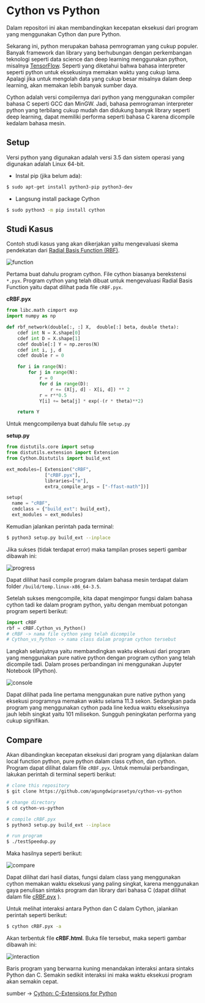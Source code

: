 # Cython vs Python

Dalam repositori ini akan membandingkan kecepatan eksekusi dari program yang menggunakan Cython dan pure Python.

Sekarang ini, python merupakan bahasa pemrograman yang cukup populer. Banyak framework dan library yang berhubungan dengan perkembangan teknologi seperti data science dan deep learning menggunakan python, misalnya [TensorFlow](https://www.tensorflow.org/). Seperti yang diketahui bahwa bahasa interpreter seperti python untuk eksekusinya memakan waktu yang cukup lama. Apalagi jika untuk mengolah data yang cukup besar misalnya dalam deep learning, akan memakan lebih banyak sumber daya.

Cython adalah versi compilernya dari python yang menggunakan compiler bahasa C seperti GCC dan MinGW. Jadi, bahasa pemrograman interpreter python yang terbilang cukup mudah dan didukung banyak library seperti deep learning, dapat memiliki performa seperti bahasa C karena dicompile kedalam bahasa mesin.


## Setup
Versi python yang digunakan adalah versi 3.5 dan sistem operasi yang digunakan adalah Linux 64-bit.

- Instal pip (jika belum ada):
```sh
$ sudo apt-get install python3-pip python3-dev
```
- Langsung install package Cython
```sh
$ sudo python3 -m pip install cython
```

## Studi Kasus
Contoh studi kasus yang akan dikerjakan yaitu mengevaluasi skema pendekatan dari [Radial Basis Function (RBF)](http://en.wikipedia.org/wiki/Radial_basis_function). 

![function](https://github.com/agungdwiprasetyo/cython-vs-python/raw/master/pic/rbf.png)

Pertama buat dahulu program cython. File cython biasanya berekstensi ```*.pyx```. Program cython yang telah dibuat untuk mengevaluasi Radial Basis Function yaitu dapat dilihat pada file ```cRBF.pyx```. 

**cRBF.pyx**
```python
from libc.math cimport exp 
import numpy as np

def rbf_network(double[:, :] X,  double[:] beta, double theta):
    cdef int N = X.shape[0]
    cdef int D = X.shape[1]
    cdef double[:] Y = np.zeros(N)
    cdef int i, j, d
    cdef double r = 0

    for i in range(N):
        for j in range(N):
            r = 0
            for d in range(D):
                r += (X[j, d] - X[i, d]) ** 2
            r = r**0.5
            Y[i] += beta[j] * exp(-(r * theta)**2)

    return Y
```

Untuk mengcompilenya buat dahulu file ```setup.py``` 

**setup.py**
```python
from distutils.core import setup
from distutils.extension import Extension
from Cython.Distutils import build_ext

ext_modules=[ Extension("cRBF",
              ["cRBF.pyx"],
              libraries=["m"],
              extra_compile_args = ["-ffast-math"])]

setup(
  name = "cRBF",
  cmdclass = {"build_ext": build_ext},
  ext_modules = ext_modules)
```

Kemudian jalankan perintah pada terminal:
```sh
$ python3 setup.py build_ext --inplace
```
Jika sukses (tidak terdapat error) maka tampilan proses seperti gambar dibawah ini:

![progress](https://github.com/agungdwiprasetyo/cython-vs-python/raw/master/pic/processbuild.png)

Dapat dilihat hasil compile program dalam bahasa mesin terdapat dalam folder ```/build/temp.linux-x86_64-3.5```.

Setelah sukses mengcompile, kita dapat mengimpor fungsi dalam bahasa cython tadi ke dalam program python, yaitu dengan membuat potongan program seperti berikut:
```python
import cRBF
rbf = cRBF.Cython_vs_Python()
# cRBF -> nama file cython yang telah dicompile
# Cython_vs_Python -> nama class dalam program cython tersebut
```

Langkah selanjutnya yaitu membandingkan waktu eksekusi dari program yang menggunakan pure native python dengan program cython yang telah dicompile tadi. Dalam proses perbandingan ini menggunakan Jupyter Notebook (IPython). 

![console](https://github.com/agungdwiprasetyo/cython-vs-python/raw/master/pic/console.png)

Dapat dilihat pada line pertama menggunakan pure native python yang eksekusi programnya memakan waktu selama 11.3 sekon. Sedangkan pada program yang menggunakan cython pada line kedua waktu eksekusinya jauh lebih singkat yaitu 101 milisekon. Sungguh peningkatan performa yang cukup signifikan.

## Compare
Akan dibandingkan kecepatan eksekusi dari program yang dijalankan dalam local function python, pure python dalam class cython, dan cython. Program dapat dilihat dalam file ```cRBF.pyx```. Untuk memulai perbandingan, lakukan perintah di terminal seperti berikut:
```sh
# clone this repository
$ git clone https://github.com/agungdwiprasetyo/cython-vs-python

# change directory
$ cd cython-vs-python

# compile cRBF.pyx
$ python3 setup.py build_ext --inplace

# run program
$ ./testSpeedup.py
```

Maka hasilnya seperti berikut:

![compare](https://github.com/agungdwiprasetyo/cython-vs-python/raw/master/pic/compare.png)

Dapat dilihat dari hasil diatas, fungsi dalam class yang menggunakan cython memakan waktu eksekusi yang paling singkat, karena menggunakan gaya penulisan sintaks program dan library dari bahasa C (dapat dilihat dalam file [cRBF.pyx](https://github.com/agungdwiprasetyo/cython-vs-python/blob/master/cRBF.pyx) ).

Untuk melihat interaksi antara Python dan C dalam Cython, jalankan perintah seperti berikut:
```sh
$ cython cRBF.pyx -a
```
Akan terbentuk file **cRBF.html**. Buka file tersebut, maka seperti gambar dibawah ini:

![interaction](https://github.com/agungdwiprasetyo/cython-vs-python/raw/master/pic/interaction.png)

Baris program yang berwarna kuning menandakan interaksi antara sintaks Python dan C. Semakin sedikit interaksi ini maka waktu eksekusi program akan semakin cepat.

sumber -> [Cython: C-Extensions for Python](http://cython.org/)
